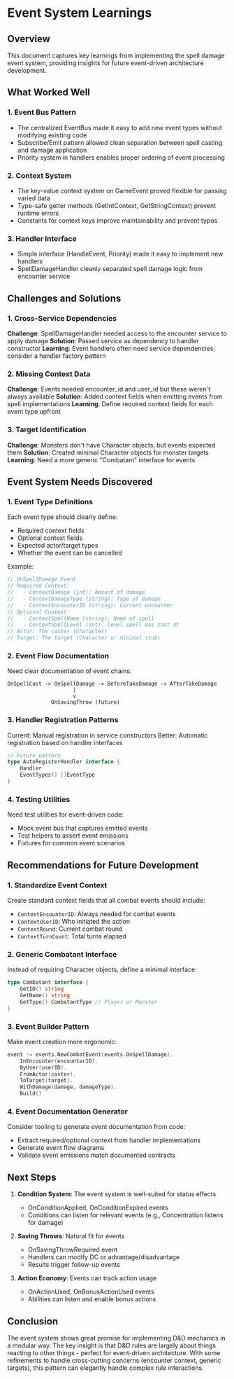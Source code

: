 # Event System Learnings

## Overview
This document captures key learnings from implementing the spell damage event system, providing insights for future event-driven architecture development.

## What Worked Well

### 1. Event Bus Pattern
- The centralized EventBus made it easy to add new event types without modifying existing code
- Subscribe/Emit pattern allowed clean separation between spell casting and damage application
- Priority system in handlers enables proper ordering of event processing

### 2. Context System
- The key-value context system on GameEvent proved flexible for passing varied data
- Type-safe getter methods (GetIntContext, GetStringContext) prevent runtime errors
- Constants for context keys improve maintainability and prevent typos

### 3. Handler Interface
- Simple interface (HandleEvent, Priority) made it easy to implement new handlers
- SpellDamageHandler cleanly separated spell damage logic from encounter service

## Challenges and Solutions

### 1. Cross-Service Dependencies
**Challenge**: SpellDamageHandler needed access to the encounter service to apply damage
**Solution**: Passed service as dependency to handler constructor
**Learning**: Event handlers often need service dependencies; consider a handler factory pattern

### 2. Missing Context Data
**Challenge**: Events needed encounter_id and user_id but these weren't always available
**Solution**: Added context fields when emitting events from spell implementations
**Learning**: Define required context fields for each event type upfront

### 3. Target Identification
**Challenge**: Monsters don't have Character objects, but events expected them
**Solution**: Created minimal Character objects for monster targets
**Learning**: Need a more generic "Combatant" interface for events

## Event System Needs Discovered

### 1. Event Type Definitions
Each event type should clearly define:
- Required context fields
- Optional context fields
- Expected actor/target types
- Whether the event can be cancelled

Example:
```go
// OnSpellDamage Event
// Required Context:
//   - ContextDamage (int): Amount of damage
//   - ContextDamageType (string): Type of damage
//   - ContextEncounterID (string): Current encounter
// Optional Context:
//   - ContextSpellName (string): Name of spell
//   - ContextSpellLevel (int): Level spell was cast at
// Actor: The caster (Character)
// Target: The target (Character or minimal stub)
```

### 2. Event Flow Documentation
Need clear documentation of event chains:
```
OnSpellCast -> OnSpellDamage -> BeforeTakeDamage -> AfterTakeDamage
                     |
                     v
              OnSavingThrow (future)
```

### 3. Handler Registration Patterns
Current: Manual registration in service constructors
Better: Automatic registration based on handler interfaces
```go
// Future pattern
type AutoRegisterHandler interface {
    Handler
    EventTypes() []EventType
}
```

### 4. Testing Utilities
Need test utilities for event-driven code:
- Mock event bus that captures emitted events
- Test helpers to assert event emissions
- Fixtures for common event scenarios

## Recommendations for Future Development

### 1. Standardize Event Context
Create standard context fields that all combat events should include:
- `ContextEncounterID`: Always needed for combat events
- `ContextUserID`: Who initiated the action
- `ContextRound`: Current combat round
- `ContextTurnCount`: Total turns elapsed

### 2. Generic Combatant Interface
Instead of requiring Character objects, define a minimal interface:
```go
type Combatant interface {
    GetID() string
    GetName() string
    GetType() CombatantType // Player or Monster
}
```

### 3. Event Builder Pattern
Make event creation more ergonomic:
```go
event := events.NewCombatEvent(events.OnSpellDamage).
    InEncounter(encounterID).
    ByUser(userID).
    FromActor(caster).
    ToTarget(target).
    WithDamage(damage, damageType).
    Build()
```

### 4. Event Documentation Generator
Consider tooling to generate event documentation from code:
- Extract required/optional context from handler implementations
- Generate event flow diagrams
- Validate event emissions match documented contracts

## Next Steps

1. **Condition System**: The event system is well-suited for status effects
   - OnConditionApplied, OnConditionExpired events
   - Conditions can listen for relevant events (e.g., Concentration listens for damage)

2. **Saving Throws**: Natural fit for events
   - OnSavingThrowRequired event
   - Handlers can modify DC or advantage/disadvantage
   - Results trigger follow-up events

3. **Action Economy**: Events can track action usage
   - OnActionUsed, OnBonusActionUsed events
   - Abilities can listen and enable bonus actions

## Conclusion

The event system shows great promise for implementing D&D mechanics in a modular way. The key insight is that D&D rules are largely about things reacting to other things - perfect for event-driven architecture. With some refinements to handle cross-cutting concerns (encounter context, generic targets), this pattern can elegantly handle complex rule interactions.